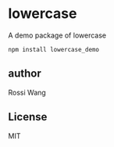 lowercase
========================

A demo package of lowercase

```{bash}
npm install lowercase_demo
```

## author

Rossi Wang

## License

MIT